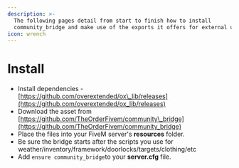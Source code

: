 ```yaml
---
description: >-
  The following pages detail from start to finish how to install
  community_bridge and make use of the exports it offers for external use.
icon: wrench
---
```


# Install

* Install dependencies - [https://github.com/overextended/ox\_lib/releases](https://github.com/overextended/ox_lib/releases)
* Download the asset from [https://github.com/TheOrderFivem/community\_bridge](https://github.com/TheOrderFivem/community_bridge)
* Place the files into your FiveM server's **resources** folder.
* Be sure the bridge starts after the scripts you use for weather/inventory/framework/doorlocks/targets/clothing/etc
* Add `ensure community_bridge`to your **server.cfg** file.


